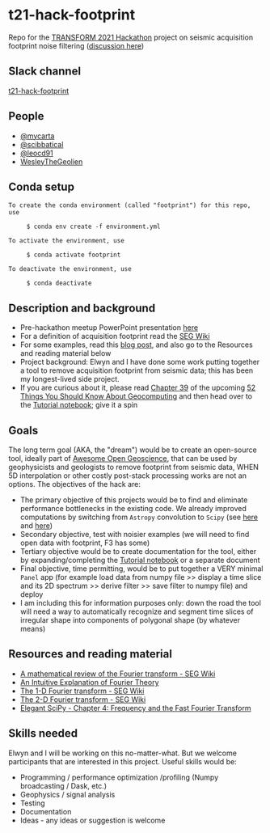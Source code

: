 # t21-hack-footprint
Repo for the [TRANSFORM 2021 Hackathon](https://github.com/softwareunderground/transform-2021-hackathon/discussions) project on seismic acquisition footprint noise filtering ([discussion here](https://github.com/softwareunderground/transform-2021-hackathon/discussions/9))

## Slack channel
[t21-hack-footprint](https://app.slack.com/client/T094HBB9T/C01SRMBK50B/thread/C01MZBV60G0-1616097803.005500)

## People
* [@mycarta](https://github.com/mycarta) 
* [@scibbatical](https://github.com/scibbatical)
* [@leocd91](https://github.com/leocd91)
* [WesleyTheGeolien](https://github.com/WesleyTheGeolien)

## Conda setup
```
To create the conda environment (called "footprint") for this repo, use

     $ conda env create -f environment.yml

To activate the environment, use

     $ conda activate footprint

To deactivate the environment, use

     $ conda deactivate
```

## Description and background
- Pre-hackathon meetup PowerPoint presentation [here](https://docs.google.com/presentation/d/1xVvdvlpVVrXmgntH651JXqLq-8w0bPWm4E9x2iRnNYk/edit#slide=id.gd23752e0b2_1_0)
- For a definition of acquisition footprint read the [SEG Wiki](https://wiki.seg.org/wiki/Dictionary:Acquisition_footprint_or_imprint)
- For some examples, read this [blog post](https://mycarta.wordpress.com/2017/08/13/what-is-acquisition-footprint-noise-in-seismic-data), and also go to the Resources and reading material below
- Project background: Elwyn and I have done some work putting together a tool to remove acquisition footprint from seismic data; this has been my longest-lived side project. 
- If you are curious about it, please read [Chapter 39](https://github.com/softwareunderground/52things/blob/master/chapters/Niccoli_2.md) of the upcoming [52 Things You Should Know About Geocomputing](https://github.com/softwareunderground/52things) and then head over to the [Tutorial notebook](https://github.com/mycarta/t21-hack-footprint/blob/main/52-things_geocomputing_book_FFT_tutorial.ipynb); give it a spin

## Goals
The long term goal (AKA, the "dream") would be to create an open-source tool, ideally part of [Awesome Open Geoscience](https://github.com/softwareunderground/awesome-open-geoscience), that can be used by geophysicists and geologists to remove footprint from seismic data, WHEN 5D interpolation or other costly post-stack processing works are not an options.
The objectives of the hack are:
* The primary objective of this projects would be to find and eliminate performance bottlenecks in the existing code. We already improved computations by switching from `Astropy` convolution to `Scipy` (see [here](https://github.com/mycarta/2D_FFT_filter_tutorial/blob/master/scipy_gaussian_kernel.ipynb) and [here](https://github.com/mycarta/2D_FFT_filter_tutorial/blob/master/speed_up_convolution.ipynb))
* Secondary objective, test with noisier examples (we will need to find open data with footprint, F3 has some)
* Tertiary objective would be to create documentation for the tool, either by expanding/completing the [Tutorial notebook](https://github.com/mycarta/2D_FFT_filter_tutorial/blob/master/52-things_tutorial.ipynb) or a separate document
* Final objective, time permitting, would be to put together a VERY minimal `Panel` app (for example load data from numpy file >> display a time slice and its 2D spectrum >> derive filter >> save filter to numpy file) and deploy
* I am including this for information purposes only: down the road the tool will need a way to automatically recognize and segment time slices of irregular shape into components of polygonal shape (by whatever means)

## Resources and reading material
- [A mathematical review of the Fourier transform - SEG Wiki](https://wiki.seg.org/wiki/A_mathematical_review_of_the_Fourier_transform)
- [An Intuitive Explanation of Fourier Theory](http://apps.usd.edu/coglab/schieber/pdf/Intuitive2DFFT.pdf)
- [The 1-D Fourier transform - SEG Wiki](https://wiki.seg.org/wiki/The_1-D_Fourier_transform)
- [The 2-D Fourier transform - SEG Wiki](https://wiki.seg.org/wiki/The_2-D_Fourier_transform)
- [Elegant SciPy - Chapter 4: Frequency and the Fast Fourier Transform](https://www.oreilly.com/library/view/elegant-scipy/9781491922927/ch04.html)

## Skills needed
Elwyn and I will be working on this no-matter-what. But we welcome participants that are interested in this project. Useful skills would be:
* Programming / performance optimization /profiling (Numpy broadcasting / Dask, etc.)
* Geophysics / signal analysis
* Testing
* Documentation
* Ideas - any ideas or suggestion is welcome

